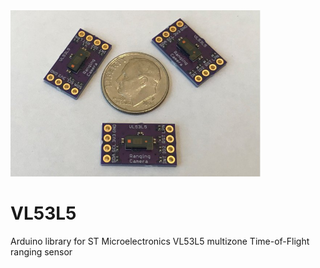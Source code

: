 <a href="https://www.tindie.com/products/onehorse/vl53l5cx-ranging-camera/">
<img src="extras/media/vl53l5.jpg" width=400>
</a>

# VL53L5
Arduino library for ST Microelectronics VL53L5 multizone Time-of-Flight ranging sensor
